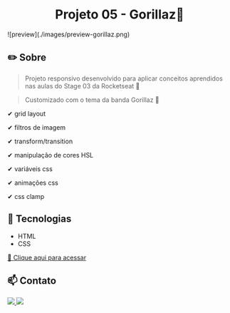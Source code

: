 
  <h1 align="center">Projeto 05 - Gorillaz🎸 </h1>
  ![preview](./images/preview-gorillaz.png)

## ✏️ Sobre

> Projeto responsivo desenvolvido para aplicar conceitos aprendidos nas aulas do Stage 03 da Rocketseat 🚀

> Customizado com o tema da banda Gorillaz 🎨

✔ grid layout

✔ filtros de imagem

✔ transform/transition

✔ manipulação de cores HSL

✔ variáveis css

✔ animações css

✔ css clamp

## 🚀 Tecnologias

- HTML
- CSS


[🔗 Clique aqui para acessar](https://jotapedz.github.io/gorillaz/)

## 📫 Contato

<div>
  <a href="https://www.linkedin.com/in/joaopedrolisboa/" target="_blank">
    <img src="https://img.shields.io/badge/LinkedIn-0077B5?style=for-the-badge&logo=linkedin&logoColor=white">
  </a>
  <a href="mailto:joaolisboa.dev@gmail.com" target="_blank">
    <img src="https://img.shields.io/badge/Gmail-D14836?style=for-the-badge&logo=gmail&logoColor=white">
  </a>
</div>
